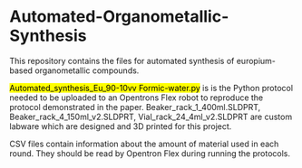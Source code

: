 # Automated-Organometallic-Synthesis
This repository contains the files for automated synthesis of europium-based organometallic compounds.

<mark>Automated_synthesis_Eu_90-10vv Formic-water.py</mark> is is the Python protocol needed to be uploaded to an Opentrons Flex robot to reproduce the protocol demonstrated in the paper. Beaker_rack_1_400ml.SLDPRT, Beaker_rack_4_150ml_v2.SLDPRT, Vial_rack_24_4ml_v2.SLDPRT are custom labware which are designed and 3D printed for this project.

CSV files contain information about the amount of material used in each round. They should be read by Opentron Flex during running the protocols.

